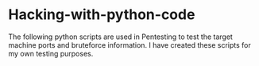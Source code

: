 # Hacking-with-python-code
The following python scripts are used in Pentesting to test the target machine ports and bruteforce information. 
I have created these scripts for my own testing purposes.

